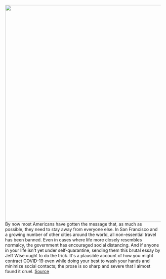 <img src='https://cdn.vox-cdn.com/thumbor/-jteOeQPYv-3NzS4lHEdU4zRyZg=/0x0:2040x1360/1200x800/filters:focal(857x517:1183x843)/cdn.vox-cdn.com/uploads/chorus_image/image/66529845/LinkNYC-free_wifi-Jan2016-stock-verge-02.0.0.jpg' width='700px' /><br/>
By now most Americans have gotten the message that, as much as possible, they need to stay away from everyone else. In San Francisco and a growing number of other cities around the world, all non-essential travel has been banned. Even in cases where life more closely resembles normalcy, the government has encouraged social distancing. And if anyone in your life isn't yet under self-quarantine, sending them this brutal essay by Jeff Wise ought to do the trick. It's a plausible account of how you might contract COVID-19 even while doing your best to wash your hands and minimize social contacts; the prose is so sharp and severe that I almost found it cruel.
<a href='https://www.theverge.com/interface/2020/3/20/21186772/coronavirus-location-sharing-government-israel-england-facebook-google-o2'> Source <a/>